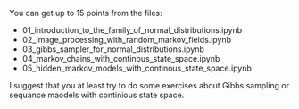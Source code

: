 You can get up to 15 points from the files:

* 01\_introduction\_to\_the\_family\_of\_normal\_distributions.ipynb* 02\_image\_processing\_with\_random\_markov\_fields.ipynb* 03\_gibbs\_sampler\_for\_normal\_distributions.ipynb* 04\_markov\_chains\_with\_continous\_state\_space.ipynb* 05\_hidden\_markov\_models\_with\_continous\_state\_space.ipynb

I suggest that you at least try to do some exercises about Gibbs sampling or sequance maodels with continious state space.